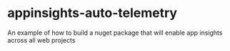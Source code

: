 # appinsights-auto-telemetry
An example of how to build a nuget package that will enable app insights across all web projects
